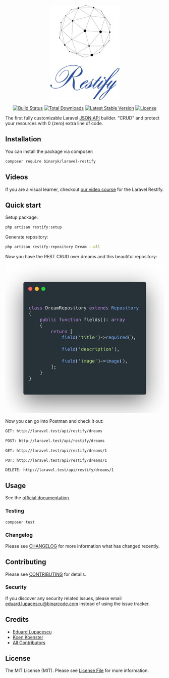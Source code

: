 <p align="center"><img src="/docs-v2/static/logo.png"></p>

<p align="center">
    <a href="https://github.com/BinarCode/laravel-restify/actions"><img src="https://github.com/BinarCode/laravel-restify/workflows/tests/badge.svg" alt="Build Status"></a>
    <a href="https://packagist.org/packages/binaryk/laravel-restify"><img src="https://poser.pugx.org/binaryk/laravel-restify/d/total.svg" alt="Total Downloads"></a>
    <a href="https://packagist.org/packages/binaryk/laravel-restify"><img src="https://poser.pugx.org/binaryk/laravel-restify/v/stable.svg" alt="Latest Stable Version"></a>
    <a href="https://packagist.org/packages/binaryk/laravel-restify"><img src="https://poser.pugx.org/binaryk/laravel-restify/license.svg" alt="License"></a>
</p>

The first fully customizable Laravel [JSON:API](https://jsonapi.org) builder. "CRUD" and protect your resources with 0 (zero) extra line of code.

## Installation

You can install the package via composer:

```bash
composer require binaryk/laravel-restify
```

## Videos

If you are a visual learner, checkout [our video course](https://www.binarcode.com/learn/restify) for the Laravel Restify.

## Quick start

Setup package:

```bash
php artisan restify:setup
```

Generate repository:

```bash
php artisan restify:repository Dream --all
```

Now you have the REST CRUD over dreams and this beautiful repository:

<p align="center"><img src="/docs-v2/static/tile.png"></p>

Now you can go into Postman and check it out: 

```bash
GET: http://laravel.test/api/restify/dreams
```

```bash
POST: http://laravel.test/api/restify/dreams
```

```bash
GET: http://laravel.test/api/restify/dreams/1
```

```bash
PUT: http://laravel.test/api/restify/dreams/1
```

```http request
DELETE: http://laravel.test/api/restify/dreams/1
```

## Usage

See the [official documentation](https://restify.binarcode.com).

### Testing

``` bash
composer test
```

### Changelog

Please see [CHANGELOG](CHANGELOG.md) for more information what has changed recently.

## Contributing

Please see [CONTRIBUTING](CONTRIBUTING.md) for details.

### Security

If you discover any security related issues, please email eduard.lupacescu@binarcode.com instead of using the issue tracker.

## Credits

- [Eduard Lupacescu](https://github.com/binaryk)
- [Koen Koenster](https://github.com/Koenster)
- [All Contributors](../../contributors)

## License

The MIT License (MIT). Please see [License File](LICENSE.md) for more information.

